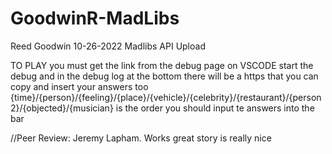 # GoodwinR-MadLibs
Reed Goodwin
10-26-2022
Madlibs API Upload

TO PLAY you must get the link from the debug page on VSCODE start the debug and in the debug log at the bottom there will be a https that you can copy and insert your answers too
{time}/{person}/{feeling}/{place}/{vehicle}/{celebrity}/{restaurant}/{person2}/{objected}/{musician} is the order you should input te answers into the bar

//Peer Review: Jeremy Lapham. Works great story is really nice
